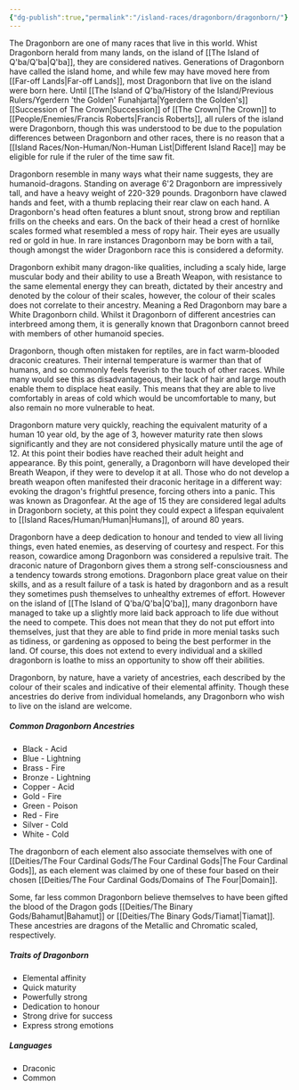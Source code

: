 ```yaml
---
{"dg-publish":true,"permalink":"/island-races/dragonborn/dragonborn/"}
---
```



The Dragonborn are one of many races that live in this world. Whist Dragonborn herald from many lands, on the island of [[The Island of Q'ba/Q'ba\|Q'ba]], they are considered natives. Generations of Dragonborn have called the island home, and while few may have moved here from [[Far-off Lands\|Far-off Lands]], most Dragonborn that live on the island were born here. Until [[The Island of Q'ba/History of the Island/Previous Rulers/Ygerdern 'the Golden' Funahjarta\|Ygerdern the Golden's]] [[Succession of The Crown\|Succession]] of [[The Crown\|The Crown]] to [[People/Enemies/Francis Roberts\|Francis Roberts]], all rulers of the island were Dragonborn, though this was understood to be due to the population differences between Dragonborn and other races, there is no reason that a [[Island Races/Non-Human/Non-Human List\|Different Island Race]] may be eligible for rule if the ruler of the time saw fit.

Dragonborn resemble in many ways what their name suggests, they are humanoid-dragons. Standing on average 6'2 Dragonborn are impressively tall, and have a heavy weight of 220-329 pounds. Dragonborn have clawed hands and feet, with a thumb replacing their rear claw on each hand. A Dragonborn's head often features a blunt snout, strong brow and reptilian frills on the cheeks and ears. On the back of their head a crest of hornlike scales formed what resembled a mess of ropy hair. Their eyes are usually red or gold in hue. In rare instances Dragonborn may be born with a tail, though amongst the wider Dragonborn race this is considered a deformity. 

Dragonborn exhibit many dragon-like qualities, including a scaly hide, large muscular body and their ability to use a Breath Weapon, with resistance to the same elemental energy they can breath, dictated by their ancestry and denoted by the colour of their scales, however, the colour of their scales does not correlate to their ancestry. Meaning a Red Dragonborn may bare a White Dragonborn child. Whilst it Dragonborn of different ancestries can interbreed among them, it is generally known that Dragonborn cannot breed with members of other humanoid species.

Dragonborn, though often mistaken for reptiles, are in fact warm-blooded draconic creatures. Their internal temperature is warmer than that of humans, and so commonly feels feverish to the touch of other races. While many would see this as disadvantageous, their lack of hair and large mouth enable them to displace heat easily. This means that they are able to live comfortably in areas of cold which would be uncomfortable to many, but also remain no more vulnerable to heat.

Dragonborn mature very quickly, reaching the equivalent maturity of a human 10 year old, by the age of 3, however maturity rate then slows significantly and they are not considered physically mature until the age of 12. At this point their bodies have reached their adult height and appearance. By this point, generally, a Dragonborn will have developed their Breath Weapon, if they were to develop it at all. Those who do not develop a breath weapon often manifested their draconic heritage in a different way: evoking the dragon's frightful presence, forcing others into a panic. This was known as Dragonfear. At the age of 15 they are considered legal adults in Dragonborn society, at this point they could expect a lifespan equivalent to [[Island Races/Human/Human\|Humans]], of around 80 years.

Dragonborn have a deep dedication to honour and tended to view all living things, even hated enemies, as deserving of courtesy and respect. For this reason, cowardice among Dragonborn was considered a repulsive trait. The draconic nature of Dragonborn gives them a strong self-consciousness and a tendency towards strong emotions. Dragonborn place great value on their skills, and as a result failure of a task is hated by dragonborn and as a result they sometimes push themselves to unhealthy extremes of effort. However on the island of [[The Island of Q'ba/Q'ba\|Q'ba]], many dragonborn have managed to take up a slightly more laid back approach to life due without the need to compete. This does not mean that they do not put effort into themselves, just that they are able to find pride in more menial tasks such as tidiness, or gardening as opposed to being the best performer in the land. Of course, this does not extend to every individual and a skilled dragonborn is loathe to miss an opportunity to show off their abilities.

Dragonborn, by nature, have a variety of ancestries, each described by the colour of their scales and indicative of their elemental affinity. Though these ancestries do derive from individual homelands, any Dragonborn who wish to live on the island are welcome.

##### Common Dragonborn Ancestries
- Black - Acid
- Blue - Lightning
- Brass - Fire
- Bronze - Lightning
- Copper - Acid
- Gold - Fire
- Green - Poison
- Red - Fire
- Silver - Cold
- White - Cold

The dragonborn of each element also associate themselves with one of [[Deities/The Four Cardinal Gods/The Four Cardinal Gods\|The Four Cardinal Gods]], as each element was claimed by one of these four based on their chosen [[Deities/The Four Cardinal Gods/Domains of The Four\|Domain]].

Some, far less common Dragonborn believe themselves to have been gifted the blood of the Dragon gods [[Deities/The Binary Gods/Bahamut\|Bahamut]] or [[Deities/The Binary Gods/Tiamat\|Tiamat]]. These ancestries are dragons of the Metallic and Chromatic scaled, respectively.

##### Traits of Dragonborn
- Elemental affinity
- Quick maturity
- Powerfully strong
- Dedication to honour
- Strong drive for success
- Express strong emotions

##### Languages
- Draconic
- Common
